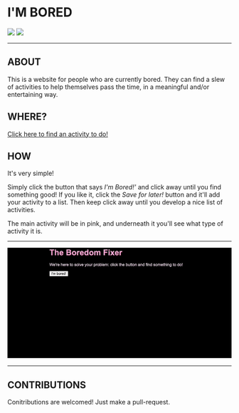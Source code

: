 # **I'M BORED**
<img src="https://img.shields.io/badge/MAJALIJU-creator-brightgreen">
<img src="https://img.shields.io/badge/phase1-project-blue">

___

## **ABOUT**
This is a website for people who are currently bored. They can find a slew of activities to help themselves pass the time, in a meaningful and/or entertaining way.

## **WHERE?**
[Click here to find an activity to do!](http://MAJALIJU.COM/im-bored)

## **HOW**
It's very simple!

Simply click the button that says *I'm Bored!'* and click away until you find something good! If you like it, click the *Save for later!* button and it'll add your activity to a list. Then keep click away until you develop a nice list of activities. 

The main activity will be in pink, and underneath it you'll see what type of activity it is.

___
<img src ="images/main-website.gif">

___


## **CONTRIBUTIONS**
Conitributions are welcomed! Just make a pull-request.
